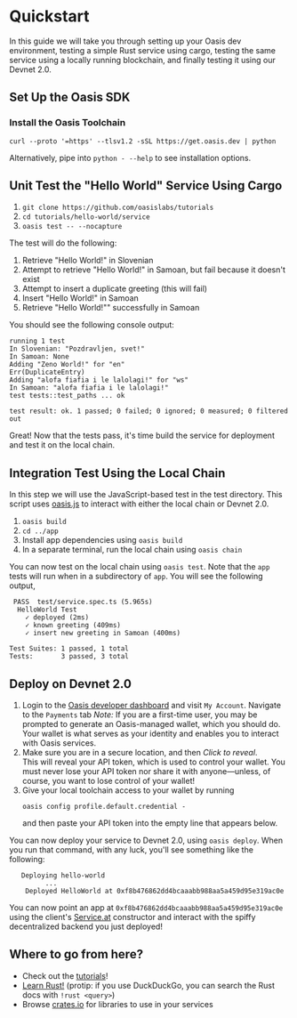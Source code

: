 # Quickstart

In this guide we will take you through setting up your Oasis dev environment, testing a simple Rust service using cargo, testing the same service using a locally running blockchain, and finally testing it using our Devnet 2.0.

## Set Up the Oasis SDK

### Install the Oasis Toolchain

```
curl --proto '=https' --tlsv1.2 -sSL https://get.oasis.dev | python
```

Alternatively, pipe into `python - --help` to see installation options.

## Unit Test the "Hello World" Service Using Cargo

1. `git clone https://github.com/oasislabs/tutorials`
2. `cd tutorials/hello-world/service`
3. `oasis test -- --nocapture`

The test will do the following:

1. Retrieve "Hello World!" in Slovenian
2. Attempt to retrieve "Hello World!" in Samoan, but fail because it doesn't exist
3. Attempt to insert a duplicate greeting (this will fail)
4. Insert "Hello World!" in Samoan
5. Retrieve "Hello World!"" successfully in Samoan

You should see the following console output:

```
running 1 test
In Slovenian: "Pozdravljen, svet!"
In Samoan: None
Adding "Zeno World!" for "en"
Err(DuplicateEntry)
Adding "alofa fiafia i le lalolagi!" for "ws"
In Samoan: "alofa fiafia i le lalolagi!"
test tests::test_paths ... ok

test result: ok. 1 passed; 0 failed; 0 ignored; 0 measured; 0 filtered out
```

Great!
Now that the tests pass, it's time build the service for deployment and test it on the local chain.

## Integration Test Using the Local Chain

In this step we will use the JavaScript-based test in the test directory.
This script uses [oasis.js](https://github.com/oasislabs/oasis.js) to interact with either the local chain or Devnet 2.0.

1. `oasis build`
2. `cd ../app`
3. Install app dependencies using `oasis build`
4. In a separate terminal, run the local chain using `oasis chain`

You can now test on the local chain using `oasis test`.
Note that the `app` tests will run when in a subdirectory of `app`. You will see the following output,

```
 PASS  test/service.spec.ts (5.965s)
  HelloWorld Test
    ✓ deployed (2ms)
    ✓ known greeting (409ms)
    ✓ insert new greeting in Samoan (400ms)

Test Suites: 1 passed, 1 total
Tests:       3 passed, 3 total
```

## Deploy on Devnet 2.0

1. Login to the [Oasis developer dashboard](https://dashboard.oasiscloud.io) and visit `My Account`. Navigate to the `Payments` tab
   _Note:_ If you are a first-time user, you may be prompted to generate an Oasis-managed wallet, which you should do.
   Your wallet is what serves as your identity and enables you to interact with Oasis services.
2. Make sure you are in a secure location, and then *Click to reveal*.  
   This will reveal your API token, which is used to control your wallet.
   You must never lose your API token nor share it with anyone—unless, of course, you want to lose control of your wallet!
3. Give your local toolchain access to your wallet by running
   ```
   oasis config profile.default.credential -
   ```
   and then paste your API token into the empty line that appears below.

You can now deploy your service to Devnet 2.0, using `oasis deploy`.
When you run that command, with any luck, you'll see something like the following:

```
   Deploying hello-world
         ...
    Deployed HelloWorld at 0xf8b476862dd4bcaaabb988aa5a459d95e319ac0e
```

You can now point an app at `0xf8b476862dd4bcaaabb988aa5a459d95e319ac0e` using the client's [Service.at](https://oasis-labs-oasis-client.readthedocs-hosted.com/en/latest/service.html#service-at) constructor and interact with the spiffy decentralized backend you just deployed!

## Where to go from here?

- Check out the [tutorials](/tutorials/ballot)!
- [Learn Rust!](https://doc.rust-lang.org/book/) (protip: if you use DuckDuckGo, you can search the Rust docs with `!rust <query>`)
- Browse [crates.io](https://crates.io) for libraries to use in your services
